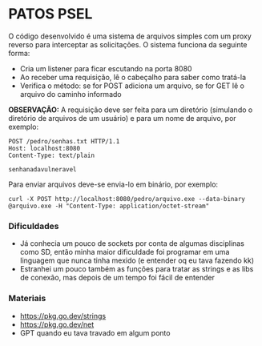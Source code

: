 # PATOS PSEL

O código desenvolvido é uma sistema de arquivos simples com um proxy reverso para interceptar as solicitações. O sistema funciona da seguinte forma:
- Cria um listener para ficar escutando na porta 8080
- Ao receber uma requisição, lê o cabeçalho para saber como tratá-la
- Verifica o método: se for POST adiciona um arquivo, se for GET lê o arquivo do caminho informado
  
**OBSERVAÇÃO:** A requisição deve ser feita para um diretório (simulando o diretório de arquivos de um usuário) e para um nome de arquivo, por exemplo:

```
POST /pedro/senhas.txt HTTP/1.1  
Host: localhost:8080  
Content-Type: text/plain

senhanadavulneravel
```
Para enviar arquivos deve-se envia-lo em binário, por exemplo:
```
curl -X POST http://localhost:8080/pedro/arquivo.exe --data-binary @arquivo.exe -H "Content-Type: application/octet-stream"
```

### Dificuldades  
- Já conhecia um pouco de sockets por conta de algumas disciplinas como SD, então minha maior dificuldade foi programar em uma linguagem que nunca tinha mexido (e entender oq eu tava fazendo kk)  
- Estranhei um pouco também as funções para tratar as strings e as libs de conexão, mas depois de um tempo foi fácil de entender

### Materiais
- https://pkg.go.dev/strings
- https://pkg.go.dev/net
- GPT quando eu tava travado em algum ponto
